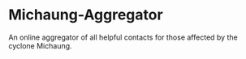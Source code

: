 # Michaung-Aggregator
An online aggregator of all helpful contacts for those affected by the cyclone Michaung.

